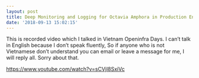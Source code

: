 ```yaml
---
layout: post
title: Deep Monitoring and Logging for Octavia Amphora in Production Environment
date: '2018-09-13 15:02:15'
---
```


This is recorded video which I talked in Vietnam Openinfra Days. 
I can’t talk in English because I don’t speak fluently, So if anyone who is not Vietnamese don’t understand you can email or leave a message for me, I will reply all. 
Sorry about that. 


https://www.youtube.com/watch?v=sCVjl8SxiVc